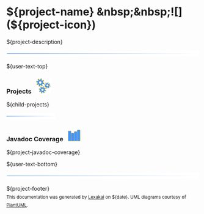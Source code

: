 # ${project-name} &nbsp;&nbsp;![](${project-icon})

${project-description}

![](documentation/images/horizontal-line.png)

[//]: # (start-user-text)

${user-text-top}

[//]: # (end-user-text)

### Projects <a name = "projects"></a> &nbsp; ![](documentation/images/gears-40.png)

${child-projects}

![](documentation/images/short-horizontal-line.png)

### Javadoc Coverage <a name = "javadoc-coverage"></a> &nbsp; ![](documentation/images/bargraph-32.png)

${project-javadoc-coverage}

[//]: # (start-user-text)

${user-text-bottom}

[//]: # (end-user-text)

![](documentation/images/horizontal-line.png)

${project-footer}  
<sub>This documentation was generated by [Lexakai](https://github.com/Telenav/lexakai) on ${date}. UML diagrams courtesy
of [PlantUML](http://plantuml.com).</sub>
